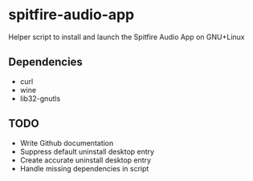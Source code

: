 # spitfire-audio-app
Helper script to install and launch the Spitfire Audio App on GNU+Linux

## Dependencies

* curl
* wine
* lib32-gnutls

## TODO

* Write Github documentation
* Suppress default uninstall desktop entry
* Create accurate uninstall desktop entry
* Handle missing dependencies in script
